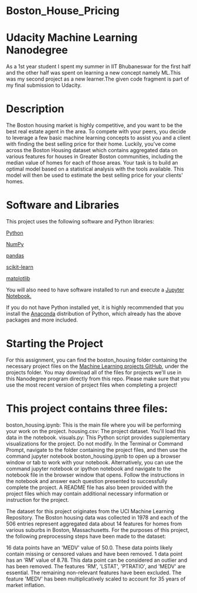 # Boston_House_Pricing
# Udacity Machine Learning Nanodegree

As a 1st year student I spent my summer in IIT Bhubaneswar for the first half and the other half was spent on learning a new concept namely ML.This was my second project as a new learner.The given code fragment is part of my final submission to Udacity.

# Description

The Boston housing market is highly competitive, and you want to be the best real estate agent in the area. To compete with your peers, you decide to leverage a few basic machine learning concepts to assist you and a client with finding the best selling price for their home. Luckily, you've come across the Boston Housing dataset which contains aggregated data on various features for houses in Greater Boston communities, including the median value of homes for each of those areas. Your task is to build an optimal model based on a statistical analysis with the tools available. This model will then be used to estimate the best selling price for your clients' homes.

# Software and Libraries

This project uses the following software and Python libraries:

[Python](https://www.python.org/download/releases/3.0/)

[NumPy](http://www.numpy.org)

[pandas](http://pandas.pydata.org)

[scikit-learn](http://scikit-learn.org/stable/)

[matplotlib](http://matplotlib.org)

You will also need to have software installed to run and execute a [Jupyter Notebook.](http://ipython.org/notebook.html)

If you do not have Python installed yet, it is highly recommended that you install the [Anaconda](http://continuum.io/downloads) distribution of Python, which already has the above packages and more included.

# Starting the Project

For this assignment, you can find the boston_housing folder containing the necessary project files on the [Machine Learning projects GitHub](https://github.com/udacity/machine-learning), under the projects folder. You may download all of the files for projects we'll use in this Nanodegree program directly from this repo. Please make sure that you use the most recent version of project files when completing a project!

# This project contains three files:

boston_housing.ipynb: This is the main file where you will be performing your work on the project.
housing.csv: The project dataset. You'll load this data in the notebook.
visuals.py: This Python script provides supplementary visualizations for the project. Do not modify.
In the Terminal or Command Prompt, navigate to the folder containing the project files, and then use the command jupyter notebook boston_housing.ipynb to open up a browser window or tab to work with your notebook. Alternatively, you can use the command jupyter notebook or ipython notebook and navigate to the notebook file in the browser window that opens. Follow the instructions in the notebook and answer each question presented to successfully complete the project. A README file has also been provided with the project files which may contain additional necessary information or instruction for the project.

The dataset for this project originates from the UCI Machine Learning Repository. The Boston housing data was collected in 1978 and each of the 506 entries represent aggregated data about 14 features for homes from various suburbs in Boston, Massachusetts. For the purposes of this project, the following preprocessing steps have been made to the dataset:

16 data points have an 'MEDV' value of 50.0. These data points likely contain missing or censored values and have been removed.
1 data point has an 'RM' value of 8.78. This data point can be considered an outlier and has been removed.
The features 'RM', 'LSTAT', 'PTRATIO', and 'MEDV' are essential. The remaining non-relevant features have been excluded.
The feature 'MEDV' has been multiplicatively scaled to account for 35 years of market inflation.
